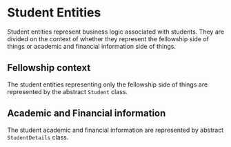 # Student Entities

Student entities represent business logic associated with students. They are divided on the context of whether 
they represent the fellowship side of things or academic and financial information side of things.

## Fellowship context

The student entities representing only the fellowship side of things are represented by the abstract `Student` class.

## Academic and Financial information 

The student academic and financial information are represented by abstract `StudentDetails` class.